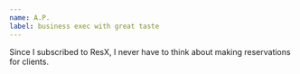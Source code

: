 ```yaml
---
name: A.P.
label: business exec with great taste
---
```


Since I subscribed to ResX, I never have to think about making reservations for clients.
